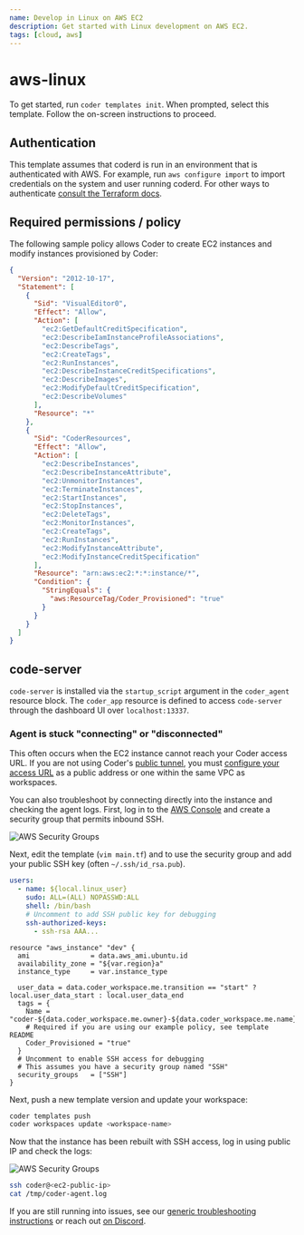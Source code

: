 ```yaml
---
name: Develop in Linux on AWS EC2
description: Get started with Linux development on AWS EC2.
tags: [cloud, aws]
---
```


# aws-linux

To get started, run `coder templates init`. When prompted, select this template.
Follow the on-screen instructions to proceed.

## Authentication

This template assumes that coderd is run in an environment that is authenticated
with AWS. For example, run `aws configure import` to import credentials on the
system and user running coderd. For other ways to authenticate [consult the
Terraform docs](https://registry.terraform.io/providers/hashicorp/aws/latest/docs#authentication-and-configuration).

## Required permissions / policy

The following sample policy allows Coder to create EC2 instances and modify
instances provisioned by Coder:

```json
{
  "Version": "2012-10-17",
  "Statement": [
    {
      "Sid": "VisualEditor0",
      "Effect": "Allow",
      "Action": [
        "ec2:GetDefaultCreditSpecification",
        "ec2:DescribeIamInstanceProfileAssociations",
        "ec2:DescribeTags",
        "ec2:CreateTags",
        "ec2:RunInstances",
        "ec2:DescribeInstanceCreditSpecifications",
        "ec2:DescribeImages",
        "ec2:ModifyDefaultCreditSpecification",
        "ec2:DescribeVolumes"
      ],
      "Resource": "*"
    },
    {
      "Sid": "CoderResources",
      "Effect": "Allow",
      "Action": [
        "ec2:DescribeInstances",
        "ec2:DescribeInstanceAttribute",
        "ec2:UnmonitorInstances",
        "ec2:TerminateInstances",
        "ec2:StartInstances",
        "ec2:StopInstances",
        "ec2:DeleteTags",
        "ec2:MonitorInstances",
        "ec2:CreateTags",
        "ec2:RunInstances",
        "ec2:ModifyInstanceAttribute",
        "ec2:ModifyInstanceCreditSpecification"
      ],
      "Resource": "arn:aws:ec2:*:*:instance/*",
      "Condition": {
        "StringEquals": {
          "aws:ResourceTag/Coder_Provisioned": "true"
        }
      }
    }
  ]
}
```

## code-server

`code-server` is installed via the `startup_script` argument in the `coder_agent`
resource block. The `coder_app` resource is defined to access `code-server` through
the dashboard UI over `localhost:13337`.

### Agent is stuck "connecting" or "disconnected"

This often occurs when the EC2 instance cannot reach your Coder access URL. If you are not using Coder's [public tunnel](https://coder.com/docs/coder-oss/latest/admin/configure#tunnel), you must [configure your access URL](https://coder.com/docs/coder-oss/latest/admin/configure#access-url) as a public address or one within the same VPC as workspaces.

You can also troubleshoot by connecting directly into the instance and checking the agent logs. First, log in to the [AWS Console](https://console.aws.amazon.com) and create a security group that permits inbound SSH.

![AWS Security Groups](https://raw.githubusercontent.com/coder/coder/main/docs/images/quickstart/aws/security_group.png)

Next, edit the template (`vim main.tf`) and to use the security group and add your public SSH key (often `~/.ssh/id_rsa.pub`).

```yaml
users:
  - name: ${local.linux_user}
    sudo: ALL=(ALL) NOPASSWD:ALL
    shell: /bin/bash
    # Uncomment to add SSH public key for debugging
    ssh-authorized-keys:
      - ssh-rsa AAA...
```

```hcl
resource "aws_instance" "dev" {
  ami               = data.aws_ami.ubuntu.id
  availability_zone = "${var.region}a"
  instance_type     = var.instance_type

  user_data = data.coder_workspace.me.transition == "start" ? local.user_data_start : local.user_data_end
  tags = {
    Name = "coder-${data.coder_workspace.me.owner}-${data.coder_workspace.me.name}"
    # Required if you are using our example policy, see template README
    Coder_Provisioned = "true"
  }
  # Uncomment to enable SSH access for debugging
  # This assumes you have a security group named "SSH"
  security_groups   = ["SSH"]
}
```

Next, push a new template version and update your workspace:

```sh
coder templates push
coder workspaces update <workspace-name>
```

Now that the instance has been rebuilt with SSH access, log in using public IP and check the logs:

![AWS Security Groups](https://raw.githubusercontent.com/coder/coder/main/docs/images/quickstart/aws/public_ip.png)

```sh
ssh coder@<ec2-public-ip>
cat /tmp/coder-agent.log

```

If you are still running into issues, see our [generic troubleshooting instructions](https://coder.com/docs/coder-oss/latest/templates#troubleshooting-templates) or reach out [on Discord](https://discord.gg/coder).
